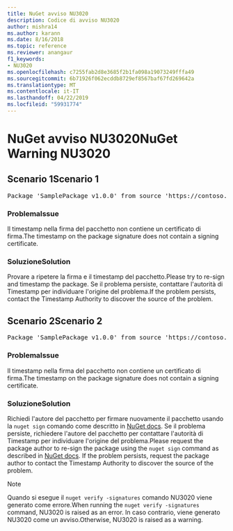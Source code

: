 ```yaml
---
title: NuGet avviso NU3020
description: Codice di avviso NU3020
author: mishra14
ms.author: karann
ms.date: 8/16/2018
ms.topic: reference
ms.reviewer: anangaur
f1_keywords:
- NU3020
ms.openlocfilehash: c7255fab2d8e3685f2b1fa098a19073249fffa49
ms.sourcegitcommit: 6b71926f062ecddb8729ef8567baf67fd269642a
ms.translationtype: MT
ms.contentlocale: it-IT
ms.lasthandoff: 04/22/2019
ms.locfileid: "59931774"
---
```

# <a name="nuget-warning-nu3020"></a><span data-ttu-id="4e819-103">NuGet avviso NU3020</span><span class="sxs-lookup"><span data-stu-id="4e819-103">NuGet Warning NU3020</span></span>

## <a name="scenario-1"></a><span data-ttu-id="4e819-104">Scenario 1</span><span class="sxs-lookup"><span data-stu-id="4e819-104">Scenario 1</span></span>

<pre>Package 'SamplePackage v1.0.0' from source 'https://contoso.com/index.json': The timestamp does not have a signing certificate.</pre>

### <a name="issue"></a><span data-ttu-id="4e819-105">Problema</span><span class="sxs-lookup"><span data-stu-id="4e819-105">Issue</span></span>

<span data-ttu-id="4e819-106">Il timestamp nella firma del pacchetto non contiene un certificato di firma.</span><span class="sxs-lookup"><span data-stu-id="4e819-106">The timestamp on the package signature does not contain a signing certificate.</span></span>


### <a name="solution"></a><span data-ttu-id="4e819-107">Soluzione</span><span class="sxs-lookup"><span data-stu-id="4e819-107">Solution</span></span>

<span data-ttu-id="4e819-108">Provare a ripetere la firma e il timestamp del pacchetto.</span><span class="sxs-lookup"><span data-stu-id="4e819-108">Please try to re-sign and timestamp the package.</span></span> <span data-ttu-id="4e819-109">Se il problema persiste, contattare l'autorità di Timestamp per individuare l'origine del problema.</span><span class="sxs-lookup"><span data-stu-id="4e819-109">If the problem persists, contact the Timestamp Authority to discover the source of the problem.</span></span>



## <a name="scenario-2"></a><span data-ttu-id="4e819-110">Scenario 2</span><span class="sxs-lookup"><span data-stu-id="4e819-110">Scenario 2</span></span>

<pre>Package 'SamplePackage v1.0.0' from source 'https://contoso.com/index.json': The primary signature's timestamp does not have a signing certificate.</pre>

### <a name="issue"></a><span data-ttu-id="4e819-111">Problema</span><span class="sxs-lookup"><span data-stu-id="4e819-111">Issue</span></span>

<span data-ttu-id="4e819-112">Il timestamp nella firma del pacchetto non contiene un certificato di firma.</span><span class="sxs-lookup"><span data-stu-id="4e819-112">The timestamp on the package signature does not contain a signing certificate.</span></span>


### <a name="solution"></a><span data-ttu-id="4e819-113">Soluzione</span><span class="sxs-lookup"><span data-stu-id="4e819-113">Solution</span></span>

<span data-ttu-id="4e819-114">Richiedi l'autore del pacchetto per firmare nuovamente il pacchetto usando la `nuget sign` comando come descritto in [NuGet docs](https://docs.microsoft.com/en-us/nuget/create-packages/sign-a-package). Se il problema persiste, richiedere l'autore del pacchetto per contattare l'autorità di Timestamp per individuare l'origine del problema.</span><span class="sxs-lookup"><span data-stu-id="4e819-114">Please request the package author to re-sign the package using the `nuget sign` command as described in [NuGet docs](https://docs.microsoft.com/en-us/nuget/create-packages/sign-a-package). If the problem persists, request the package author to contact the Timestamp Authority to discover the source of the problem.</span></span>


> [!Note]
> <span data-ttu-id="4e819-115">Quando si esegue il `nuget verify -signatures` comando NU3020 viene generato come errore.</span><span class="sxs-lookup"><span data-stu-id="4e819-115">When running the `nuget verify -signatures` command, NU3020 is raised as an error.</span></span> <span data-ttu-id="4e819-116">In caso contrario, viene generato NU3020 come un avviso.</span><span class="sxs-lookup"><span data-stu-id="4e819-116">Otherwise, NU3020 is raised as a warning.</span></span>